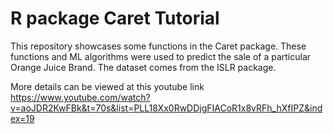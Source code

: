 # R package Caret Tutorial


This repository showcases some functions in the Caret package. These functions and ML algorithms were used to predict the sale of a particular Orange Juice Brand. The dataset comes from the ISLR package. 

More details can be viewed at this youtube link
https://www.youtube.com/watch?v=aoJDR2KwFBk&t=70s&list=PLL18Xx0RwDDjgFIACoR1x8vRFh_hXfIPZ&index=19
